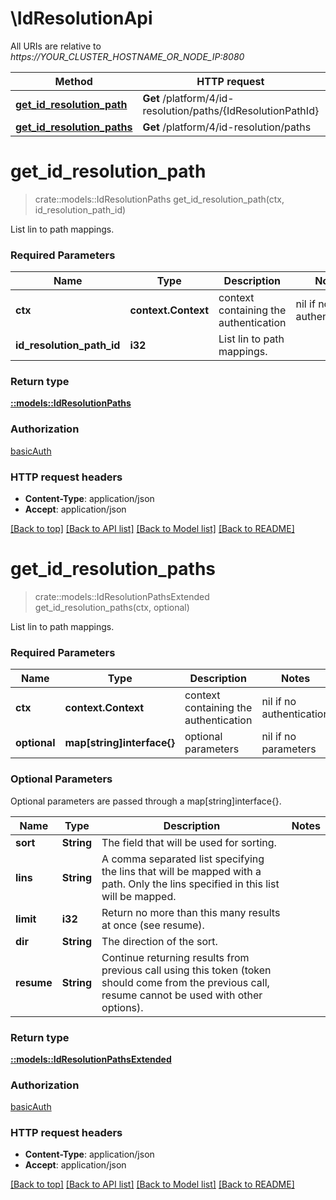 # \IdResolutionApi

All URIs are relative to *https://YOUR_CLUSTER_HOSTNAME_OR_NODE_IP:8080*

Method | HTTP request | Description
------------- | ------------- | -------------
[**get_id_resolution_path**](IdResolutionApi.md#get_id_resolution_path) | **Get** /platform/4/id-resolution/paths/{IdResolutionPathId} | 
[**get_id_resolution_paths**](IdResolutionApi.md#get_id_resolution_paths) | **Get** /platform/4/id-resolution/paths | 


# **get_id_resolution_path**
>crate::models::IdResolutionPaths get_id_resolution_path(ctx, id_resolution_path_id)


List lin to path mappings.

### Required Parameters

Name | Type | Description  | Notes
------------- | ------------- | ------------- | -------------
 **ctx** | **context.Context** | context containing the authentication | nil if no authentication
  **id_resolution_path_id** | **i32**| List lin to path mappings. | 

### Return type

[**::models::IdResolutionPaths**](IdResolutionPaths.md)

### Authorization

[basicAuth](../README.md#basicAuth)

### HTTP request headers

 - **Content-Type**: application/json
 - **Accept**: application/json

[[Back to top]](#) [[Back to API list]](../README.md#documentation-for-api-endpoints) [[Back to Model list]](../README.md#documentation-for-models) [[Back to README]](../README.md)

# **get_id_resolution_paths**
>crate::models::IdResolutionPathsExtended get_id_resolution_paths(ctx, optional)


List lin to path mappings.

### Required Parameters

Name | Type | Description  | Notes
------------- | ------------- | ------------- | -------------
 **ctx** | **context.Context** | context containing the authentication | nil if no authentication
 **optional** | **map[string]interface{}** | optional parameters | nil if no parameters

### Optional Parameters
Optional parameters are passed through a map[string]interface{}.

Name | Type | Description  | Notes
------------- | ------------- | ------------- | -------------
 **sort** | **String**| The field that will be used for sorting. | 
 **lins** | **String**| A comma separated list specifying the lins that will be mapped with a path. Only the lins specified in this list will be mapped. | 
 **limit** | **i32**| Return no more than this many results at once (see resume). | 
 **dir** | **String**| The direction of the sort. | 
 **resume** | **String**| Continue returning results from previous call using this token (token should come from the previous call, resume cannot be used with other options). | 

### Return type

[**::models::IdResolutionPathsExtended**](IdResolutionPathsExtended.md)

### Authorization

[basicAuth](../README.md#basicAuth)

### HTTP request headers

 - **Content-Type**: application/json
 - **Accept**: application/json

[[Back to top]](#) [[Back to API list]](../README.md#documentation-for-api-endpoints) [[Back to Model list]](../README.md#documentation-for-models) [[Back to README]](../README.md)

